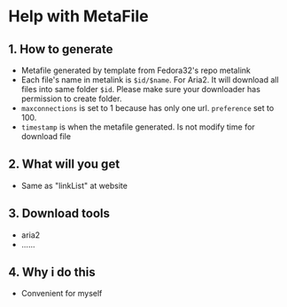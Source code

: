 # Help with MetaFile
## 1. How to generate
- Metafile generated by template from Fedora32's repo metalink
- Each file's name in metalink is `$id/$name`. For Aria2. It will download all files into same folder `$id`. Please make sure your downloader has permission to create folder.
- `maxconnections` is set to 1 because has only one url. `preference` set to 100.
- `timestamp` is when the metafile generated. Is not modify time for download file

## 2. What will you get
- Same as "linkList" at website

## 3. Download tools
- aria2
- ......

## 4. Why i do this
- Convenient for myself